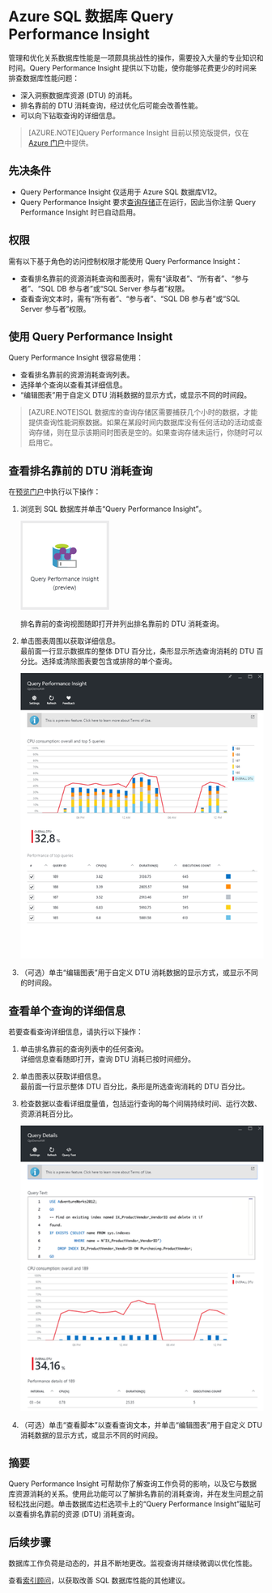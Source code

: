 <properties 
   pageTitle="Azure SQL 数据库 Query Performance Insight" 
   description="查询性能监视可以识别 Azure SQL 数据库中 DTU 消耗最大的查询。" 
   services="sql-database" 
   documentationCenter="" 
   authors="stevestein" 
   manager="jeffreyg" 
   editor="monicar"/>

<tags
   ms.service="sql-database"
   ms.date="09/30/2015"
   wacn.date="11/27/2015"/>

# Azure SQL 数据库 Query Performance Insight


管理和优化关系数据库性能是一项颇具挑战性的操作，需要投入大量的专业知识和时间。Query Performance Insight 提供以下功能，使你能够花费更少的时间来排查数据库性能问题：

- 深入洞察数据库资源 (DTU) 的消耗。 
- 排名靠前的 DTU 消耗查询，经过优化后可能会改善性能。 
- 可以向下钻取查询的详细信息。

> [AZURE.NOTE]Query Performance Insight 目前以预览版提供，仅在 [Azure 门户](https://manage.windowsazure.cn)中提供。



## 先决条件

- Query Performance Insight 仅适用于 Azure SQL 数据库V12。
- Query Performance Insight 要求[查询存储](https://msdn.microsoft.com/zh-cn/library/dn817826.aspx)正在运行，因此当你注册 Query Performance Insight 时已自动启用。
 
 
## 权限

需有以下<!--[-->基于角色的访问控制<!--](/documentation/articles/role-based-access-control-configure)-->权限才能使用 Query Performance Insight：

- 查看排名靠前的资源消耗查询和图表时，需有“读取者”、“所有者”、“参与者”、“SQL DB 参与者”或“SQL Server 参与者”权限。 
- 查看查询文本时，需有“所有者”、“参与者”、“SQL DB 参与者”或“SQL Server 参与者”权限。



## 使用 Query Performance Insight

Query Performance Insight 很容易使用：

- 查看排名靠前的资源消耗查询列表。 
- 选择单个查询以查看其详细信息。
- “编辑图表”用于自定义 DTU 消耗数据的显示方式，或显示不同的时间段。



> [AZURE.NOTE]SQL 数据库的查询存储区需要捕获几个小时的数据，才能提供查询性能洞察数据。如果在某段时间内数据库没有任何活动的活动或查询存储，则在显示该期间时图表是空的。如果查询存储未运行，你随时可以启用它。





## 查看排名靠前的 DTU 消耗查询

在[预览门户](https://manage.windowsazure.cn)中执行以下操作：

1. 浏览到 SQL 数据库并单击“Query Performance Insight”。 

    ![Query Performance Insight][1]

    排名靠前的查询视图随即打开并列出排名靠前的 DTU 消耗查询。

1. 单击图表周围以获取详细信息。<br>最前面一行显示数据库的整体 DTU 百分比，条形显示所选查询消耗的 DTU 百分比。选择或清除图表要包含或排除的单个查询。

    ![排名靠前的查询][2]

1. （可选）单击“编辑图表”用于自定义 DTU 消耗数据的显示方式，或显示不同的时间段。

## 查看单个查询的详细信息

若要查看查询详细信息，请执行以下操作：

1. 单击排名靠前的查询列表中的任何查询。<br>详细信息查看随即打开，查询 DTU 消耗已按时间细分。 
3. 单击图表以获取详细信息。<br>最前面一行显示整体 DTU 百分比，条形是所选查询消耗的 DTU 百分比。
4. 检查数据以查看详细度量值，包括运行查询的每个间隔持续时间、运行次数、资源消耗百分比。
    
    ![查询详细信息][3]

1. （可选）单击“查看脚本”以查看查询文本，并单击“编辑图表”用于自定义 DTU 消耗数据的显示方式，或显示不同的时间段。




## 摘要

Query Performance Insight 可帮助你了解查询工作负荷的影响，以及它与数据库资源消耗的关系。使用此功能可以了解排名靠前的消耗查询，并在发生问题之前轻松找出问题。单击数据库边栏选项卡上的“Query Performance Insight”磁贴可以查看排名靠前的资源 (DTU) 消耗查询。




## 后续步骤

数据库工作负荷是动态的，并且不断地更改。监视查询并继续微调以优化性能。

查看[索引顾问](/documentation/articles/sql-database-index-advisor)，以获取改善 SQL 数据库性能的其他建议。

<!--Image references-->
[1]: ./media/sql-database-query-performance/tile.png
[2]: ./media/sql-database-query-performance/top-queries.png
[3]: ./media/sql-database-query-performance/query-details.png

<!---HONumber=82-->